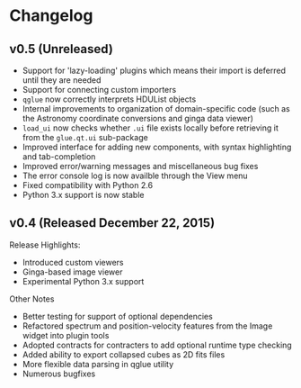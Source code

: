 Changelog
=========

v0.5 (Unreleased)
-----------------

* Support for 'lazy-loading' plugins which means their import is deferred until they are needed
* Support for connecting custom importers
* ``qglue`` now correctly interprets HDUList objects 
* Internal improvements to organization of domain-specific code (such as the Astronomy coordinate conversions and ginga data viewer)
* ``load_ui`` now checks whether ``.ui`` file exists locally before retrieving it from the ``glue.qt.ui`` sub-package
* Improved interface for adding new components, with syntax highlighting and tab-completion
* Improved error/warning messages and miscellaneous bug fixes
* The error console log is now availble through the View menu
* Fixed compatibility with Python 2.6
* Python 3.x support is now stable

v0.4 (Released December 22, 2015)
---------------------------------

Release Highlights:
* Introduced custom viewers
* Ginga-based image viewer
* Experimental Python 3.x support

Other Notes
 * Better testing for support of optional dependencies
 * Refactored spectrum and position-velocity features from the Image widget into plugin tools
 * Adopted contracts for contracters to add optional runtime type checking
 * Added ability to export collapsed cubes as 2D fits files
 * More flexible data parsing in qglue utility
 * Numerous bugfixes
